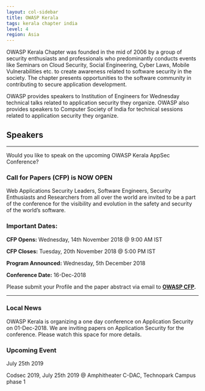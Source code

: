 ```yaml
---
layout: col-sidebar
title: OWASP Kerala
tags: kerala chapter india
level: 4
region: Asia
---
```


OWASP Kerala Chapter was founded in the mid of 2006 by a group of security enthusiasts and professionals who predominantly conducts events like Seminars on Cloud Security, Social Engineering, Cyber Laws, Mobile Vulnerabilities etc. to create awareness related to software security in the society. The chapter presents opportunities to the software community in contributing to secure application development.

OWASP provides speakers to Institution of Engineers for Wednesday technical talks related to application security they organize. OWASP also provides speakers to Computer Society of India for technical sessions related to application security they organize.


## Speakers
<hr>

Would you like to speak on the upcoming OWASP Kerala AppSec Conference?

### Call for Papers (CFP) is NOW OPEN

Web Applications Security Leaders, Software Engineers, Security Enthusiasts and Researchers from all over the world are invited to be a part of the conference for the visibility and evolution in the safety and security of the world’s software.


### Important Dates:

<strong>CFP Opens:</strong> Wednesday, 14th November 2018 @ 9:00 AM IST

<strong>CFP Closes:</strong> Tuesday, 20th November 2018 @ 5:00 PM IST

<strong>Program Announced:</strong> Wednesday, 5th December 2018

<strong>Conference Date:</strong> 16-Dec-2018


Please submit your Profile and the paper abstract via email to <strong>[OWASP CFP](mailto:owaspcfp@gmail.com).</strong>
<hr>

### Local News

OWASP Kerala is organizing a one day conference on Application Security on 01-Dec-2018. We are inviting papers on Application Security for the conference. Please watch this space for more details.

### Upcoming Event
July 25th 2019

  Codsec 2019, July 25th 2019 @ Amphitheater C-DAC, Technopark Campus phase 1 
